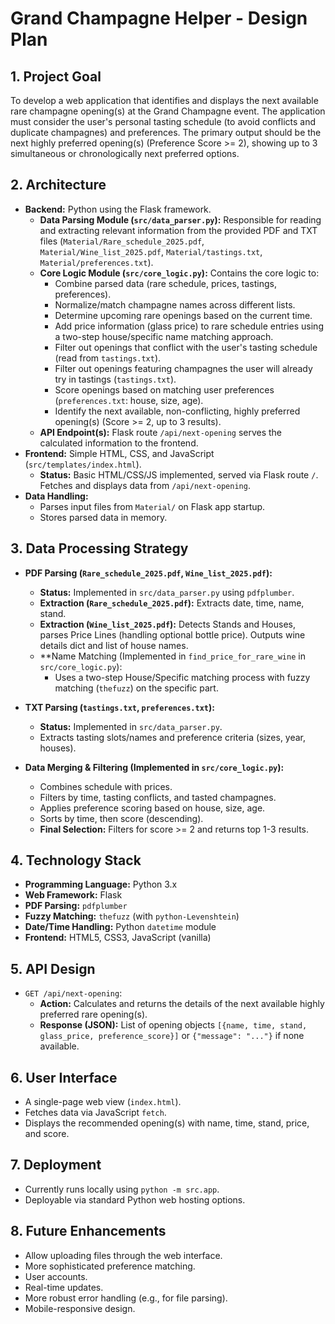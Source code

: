 # Grand Champagne Helper - Design Plan

## 1. Project Goal

To develop a web application that identifies and displays the next available rare champagne opening(s) at the Grand Champagne event. The application must consider the user's personal tasting schedule (to avoid conflicts and duplicate champagnes) and preferences.
The primary output should be the next highly preferred opening(s) (Preference Score >= 2), showing up to 3 simultaneous or chronologically next preferred options.

## 2. Architecture

-   **Backend:** Python using the Flask framework.
    -   **Data Parsing Module (`src/data_parser.py`):** Responsible for reading and extracting relevant information from the provided PDF and TXT files (`Material/Rare_schedule_2025.pdf`, `Material/Wine_list_2025.pdf`, `Material/tastings.txt`, `Material/preferences.txt`).
    -   **Core Logic Module (`src/core_logic.py`):** Contains the core logic to:
        -   Combine parsed data (rare schedule, prices, tastings, preferences).
        -   Normalize/match champagne names across different lists.
        -   Determine upcoming rare openings based on the current time.
        -   Add price information (glass price) to rare schedule entries using a two-step house/specific name matching approach.
        -   Filter out openings that conflict with the user's tasting schedule (read from `tastings.txt`).
        -   Filter out openings featuring champagnes the user will already try in tastings (`tastings.txt`).
        -   Score openings based on matching user preferences (`preferences.txt`: house, size, age).
        -   Identify the next available, non-conflicting, highly preferred opening(s) (Score >= 2, up to 3 results).
    -   **API Endpoint(s):** Flask route `/api/next-opening` serves the calculated information to the frontend.
-   **Frontend:** Simple HTML, CSS, and JavaScript (`src/templates/index.html`).
    -   **Status:** Basic HTML/CSS/JS implemented, served via Flask route `/`. Fetches and displays data from `/api/next-opening`.
-   **Data Handling:**
    -   Parses input files from `Material/` on Flask app startup.
    -   Stores parsed data in memory.

## 3. Data Processing Strategy

-   **PDF Parsing (`Rare_schedule_2025.pdf`, `Wine_list_2025.pdf`):**
    -   **Status:** Implemented in `src/data_parser.py` using `pdfplumber`.
    -   **Extraction (`Rare_schedule_2025.pdf`):** Extracts date, time, name, stand.
    -   **Extraction (`Wine_list_2025.pdf`):** Detects Stands and Houses, parses Price Lines (handling optional bottle price). Outputs wine details dict and list of house names.
    -   **Name Matching (Implemented in `find_price_for_rare_wine` in `src/core_logic.py`):
        -   Uses a two-step House/Specific matching process with fuzzy matching (`thefuzz`) on the specific part.

-   **TXT Parsing (`tastings.txt`, `preferences.txt`):**
    -   **Status:** Implemented in `src/data_parser.py`.
    -   Extracts tasting slots/names and preference criteria (sizes, year, houses).

-   **Data Merging & Filtering (Implemented in `src/core_logic.py`):**
    -   Combines schedule with prices.
    -   Filters by time, tasting conflicts, and tasted champagnes.
    -   Applies preference scoring based on house, size, age.
    -   Sorts by time, then score (descending).
    -   **Final Selection:** Filters for score >= 2 and returns top 1-3 results.

## 4. Technology Stack

-   **Programming Language:** Python 3.x
-   **Web Framework:** Flask
-   **PDF Parsing:** `pdfplumber`
-   **Fuzzy Matching:** `thefuzz` (with `python-Levenshtein`)
-   **Date/Time Handling:** Python `datetime` module
-   **Frontend:** HTML5, CSS3, JavaScript (vanilla)

## 5. API Design

-   `GET /api/next-opening`:
    -   **Action:** Calculates and returns the details of the next available highly preferred rare opening(s).
    -   **Response (JSON):** List of opening objects `[{name, time, stand, glass_price, preference_score}]` or `{"message": "..."}` if none available.

## 6. User Interface

-   A single-page web view (`index.html`).
-   Fetches data via JavaScript `fetch`.
-   Displays the recommended opening(s) with name, time, stand, price, and score.

## 7. Deployment

-   Currently runs locally using `python -m src.app`.
-   Deployable via standard Python web hosting options.

## 8. Future Enhancements

-   Allow uploading files through the web interface.
-   More sophisticated preference matching.
-   User accounts.
-   Real-time updates.
-   More robust error handling (e.g., for file parsing).
-   Mobile-responsive design.